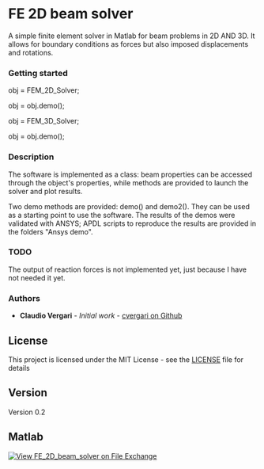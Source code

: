 # FE 2D beam solver

A simple finite element solver in Matlab for beam problems in 2D AND 3D. It allows for boundary conditions as forces but also imposed displacements and rotations.


### Getting started
obj = FEM_2D_Solver;

obj = obj.demo();


obj = FEM_3D_Solver;

obj = obj.demo();


### Description
The software is implemented as a class: beam properties can be accessed through the object's properties, while methods are provided to launch the solver and plot results.
 
Two demo methods are provided: demo() and demo2(). They can be used as a starting point to use the software. The results of the demos were validated with ANSYS; APDL scripts to reproduce the results are provided in the folders "Ansys demo".

### TODO
The output of reaction forces is not implemented yet, just because I have not needed it yet.

### Authors
* **Claudio Vergari** - *Initial work* - [cvergari on Github](https://github.com/cvergari/)

## License

This project is licensed under the MIT License - see the [LICENSE](LICENSE) file for details

## Version
Version 0.2


## Matlab
[![View FE_2D_beam_solver on File Exchange](https://www.mathworks.com/matlabcentral/images/matlab-file-exchange.svg)](https://fr.mathworks.com/matlabcentral/fileexchange/74764-fe_2d_beam_solver)
